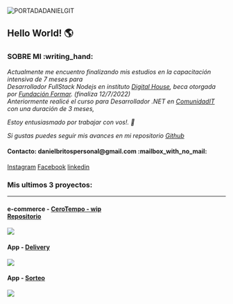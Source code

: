 ![PORTADADANIELGIT](https://user-images.githubusercontent.com/78456565/172761607-0b729d56-4011-49f8-a906-29d5cf301846.png)

## Hello World! :earth_americas:
<h3>SOBRE MI :writing_hand: </h3>
<p>
 <i>
Actualmente me encuentro finalizando mis estudios en la capacitación intensiva de 7 meses para<br/>
Desarrollador FullStack Nodejs en instituto <a href="https://www.digitalhouse.com/ar">Digital House</a>, beca otorgada por <a href="https://www.fundacionformar.net/agencia-de-programacion">Fundación Formar</a>. (finaliza 12/7/2022)<br/>
Anteriormente realicé el curso para Desarrollador .NET en <a href="https://www.comunidadit.org/">ComunidadIT</a> con una duración de 3 meses, <br/>
 
Estoy entusiasmado por trabajar con vos!. :star_struck:
 
Si gustas puedes seguir mis avances en mi repositorio <a href="https://github.com/daniel-britos?tab=repositories">Github</a>
 </i>
</p>

<h4>Contacto: danielbritospersonal@gmail.com :mailbox_with_no_mail: </h4>
<a href="https://www.instagram.com/danielbritos.vfx/">Instagram</a>
<a href="https://www.instagram.com/danielbritos.vfx/">Facebook</a>
<a href="https://www.linkedin.com/in/daniel-britos-976840206/">linkedin</a>

<h3><b>Mis ultimos 3 proyectos: </b></h3>
<hr/>
<h4>e-commerce - <a href="https://github.com/daniel-britos?tab=repositories">CeroTempo - wip</a><br>
<a href="https://github.com/daniel-britos/grupo_3_CeroTempo.gits">Repositorio</a>
</h4>
<img src="https://github.com/daniel-britos/grupo_3_CeroTempo/blob/main/Extras/sitio.png">

<h4>App - <a href="https://github.com/daniel-britos?tab=repositories">Delivery</a></h4>
<img src="https://github.com/daniel-britos/grupo_3_CeroTempo/blob/main/Extras/sitio.png">

<h4>App - <a href="https://cero-tempo14.herokuapp.com/">Sorteo</a></h4>
<img src="https://github.com/daniel-britos/grupo_3_CeroTempo/blob/main/Extras/sitio.png">
